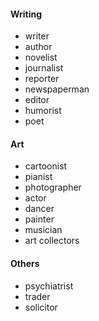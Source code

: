 #### Writing

* writer
* author
* novelist
* journalist
* reporter
* newspaperman
* editor
* humorist
* poet

#### Art

* cartoonist
* pianist
* photographer
* actor
* dancer
* painter
* musician
* art collectors

#### Others

* psychiatrist
* trader
* solicitor